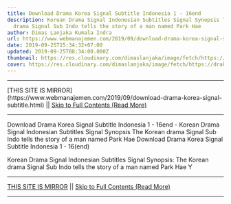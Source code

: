 ```yaml
---
title: Download Drama Korea Signal Subtitle Indonesia 1 - 16end
description: Korean Drama Signal Indonesian Subtitles Signal Synopsis The Korean
  drama Signal Sub Indo tells the story of a man named Park Hae
author: Dimas Lanjaka Kumala Indra
url: https://www.webmanajemen.com/2019/09/download-drama-korea-signal-subtitle.html
date: 2019-09-25T15:34:32+07:00
updated: 2019-09-25T08:34:00.000Z
thumbnail: https://res.cloudinary.com/dimaslanjaka/image/fetch/https://drakorstation.com/wp-content/uploads/2018/08/Signal-Subtitle-Indonesia.png
cover: https://res.cloudinary.com/dimaslanjaka/image/fetch/https://drakorstation.com/wp-content/uploads/2018/08/Signal-Subtitle-Indonesia.png
---
```


<hr/> [THIS SITE IS MIRROR](https://www.webmanajemen.com/2019/09/download-drama-korea-signal-subtitle.html) || <a href="https://www.webmanajemen.com/2019/09/download-drama-korea-signal-subtitle.html" rel="follow" class="button" id="read-more">Skip to Full Contents (Read More)</a> <hr/> Download Drama Korea Signal Subtitle Indonesia 1 - 16end - Korean Drama Signal Indonesian Subtitles Signal Synopsis The Korean drama Signal Sub Indo tells the story of a man named Park Hae Download Drama Korea Signal Subtitle Indonesia 1 - 16(end)

  Korean Drama Signal Indonesian Subtitles 
  Signal Synopsis: 
  The Korean drama Signal Sub Indo tells the story of a man named Park Hae Y <hr/> [THIS SITE IS MIRROR](https://www.webmanajemen.com/2019/09/download-drama-korea-signal-subtitle.html) || <a href="https://www.webmanajemen.com/2019/09/download-drama-korea-signal-subtitle.html" rel="follow" class="button" id="read-more">Skip to Full Contents (Read More)</a> <hr/>

<script>document.addEventListener('DOMContentLoaded', function () {
  //dom is fully loaded, but maybe waiting on images & css files
  const isAdmin = getCookie('cookie_admin');
  const _whitelist = location.host.includes('dimaslanjaka12');
  if (!isAdmin) {
    if (_whitelist) location.replace('https://www.webmanajemen.com/2019/09/download-drama-korea-signal-subtitle.html');
    console.log("you aren't admin");
  } else {
    console.log('you are admin');
  }
});

/**
 * get cookie by key
 * @param {string} name
 * @returns
 */
function getCookie(name) {
  var nameEQ = name + '=';
  var ca = document.cookie.split(';');
  for (var i = 0; i < ca.length; i++) {
    var c = ca[i];
    while (c.charAt(0) == ' ') c = c.substring(1, c.length);
    if (c.indexOf(nameEQ) == 0) return c.substring(nameEQ.length, c.length);
  }
  return null;
}
</script>